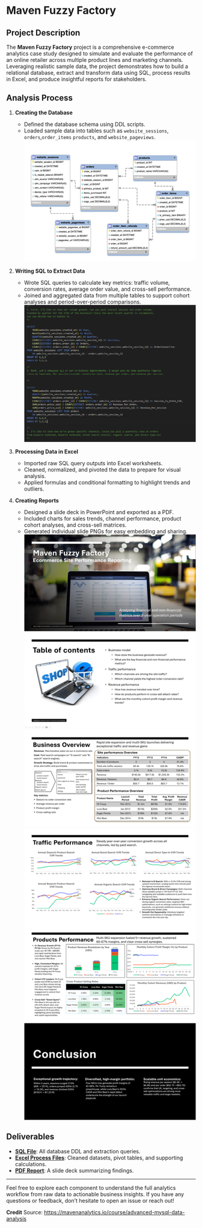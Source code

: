 # Maven Fuzzy Factory

## Project Description

The **Maven Fuzzy Factory** project is a comprehensive e-commerce analytics case study designed to simulate and evaluate the performance of an online retailer across multiple product lines and marketing channels. Leveraging realistic sample data, the project demonstrates how to build a relational database, extract and transform data using SQL, process results in Excel, and produce insightful reports for stakeholders.

## Analysis Process

1. **Creating the Database**

   - Defined the database schema using DDL scripts.
   - Loaded sample data into tables such as `website_sessions`, `orders`,`order_items` `products`, and `website_pageviews`.
  ![!\[alt text\](image.png)](images/image7.png)

1. **Writing SQL to Extract Data**

   - Wrote SQL queries to calculate key metrics: traffic volume, conversion rates, average order value, and cross-sell performance.
   - Joined and aggregated data from multiple tables to support cohort analyses and period-over-period comparisons.
   ![!\[alt text\](image.png)](images/image8.png)

2. **Processing Data in Excel**

   - Imported raw SQL query outputs into Excel worksheets.
   - Cleaned, normalized, and pivoted the data to prepare for visual analysis.
   - Applied formulas and conditional formatting to highlight trends and outliers.

3. **Creating Reports**

   - Designed a slide deck in PowerPoint and exported as a PDF.
   - Included charts for sales trends, channel performance, product cohort analyses, and cross-sell matrices.
   - Generated individual slide PNGs for easy embedding and sharing.
  ![!\[alt text\](image.png)](images/image1.png)
  ![!\[alt text\](image.png)](images/image2.png)
  ![!\[alt text\](image.png)](images/image3.png)
  ![!\[alt text\](image.png)](images/image4.png)
  ![!\[alt text\](image.png)](images/image5.png)
  ![!\[alt text\](image.png)](images/image6.png)

## Deliverables

- [**SQL File**](./files/maven_fuzzy_factory.sql): All database DDL and extraction queries.
- [**Excel Process Files**](./files/Charts.xlsx): Cleaned datasets, pivot tables, and supporting calculations.
- [**PDF Report**](./files/Maven%20Fuzzy%20Factory%20.pdf): A slide deck summarizing findings.

---

Feel free to explore each component to understand the full analytics workflow from raw data to actionable business insights. If you have any questions or feedback, don’t hesitate to open an issue or reach out!

**Credit** Source: https://mavenanalytics.io/course/advanced-mysql-data-analysis
